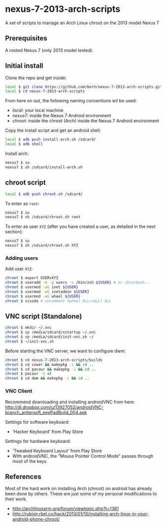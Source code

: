 # nexus-7-2013-arch-scripts

A set of scripts to manage an Arch Linux chroot on the 2013 model Nexus 7

## Prerequisites

A rooted Nexus 7 (only 2013 model tested).

## Initial install

Clone the repo and get inside:

```bash
local $ git clone https://github.com/borh/nexus-7-2013-arch-scripts.git
local $ cd nexus-7-2013-arch-scripts
```

From here on out, the following naming conventions wil be used:

-   _local_: your local machine
-   _nexus7_: inside the Nexus 7 Android environment
-   _chroot_: inside the chroot (Arch) inside the Nexus 7 Android environment

Copy the install script and get an android shell:

```bash
local $ adb push install-arch.sh /sdcard/
local $ adb shell
```

Install arch:

```bash
nexus7 $ su
nexus7 $ sh /sdcard/install-arch.sh
```

## chroot script

```bash
local $ adb push chroot.sh /sdcard/
```

To enter as `root`:

```bash
nexus7 $ su
nexus7 $ sh /sdcard/chroot.sh root
```

To enter as user `XYZ` (after you have created a user, as detailed in the next section):

```bash
nexus7 $ su
nexus7 $ sh /sdcard/chroot.sh XYZ
```

### Adding users

Add user `XYZ`:

```bash
chroot $ export USER=XYZ
chroot $ useradd -m -g users -s /bin/zsh ${USER} # or /bin/bash...
chroot $ usermod -aG inet ${USER}
chroot $ usermod -aG inetadmin ${USER}
chroot $ usermod -aG wheel ${USER}
chroot $ visudo # uncomment %wheel ALL=(ALL) ALL
```

## VNC script (Standalone)

```bash
chroot $ mkdir ~/.vnc
chroot $ cp /media/sdcard/xstartup ~/.vnc
chroot $ cp /media/sdcard/init-vnc.sh ~/
chroot $ ~/init-vnc.sh
```

Before starting the VNC server, we want to configure dwm:

```bash
chroot $ cd nexus-7-2013-arch-scripts/builds
chroot $ cd cower && makepkg -i && cd ..
chroot $ cd pacaur && makepkg -i && cd ..
chroot $ pacaur -S st
chroot $ cd dwm && makepkg -i && cd ..
```

### VNC Client

Recommend downloading and installing androidVNC from here: http://dl.dropbox.com/u/13927052/androidVNC-branch_antlersoft_eeePadBuild_004.apk

Settings for software keyboard:

-  'Hacker Keyboard' from Play Store

Settings for hardware keyboard:

-  'Tweaked Keyboard Layout' from Play Store
-  With androidVNC, the "Mouse Pointer Control Mode" passes through most of the keys

## References

Most of the hard work on installing Arch (chroot) on android has already been done by others.
These are just some of my personal modifications to their work.

-   http://archlinuxarm.org/forum/viewtopic.php?t=1361
-   http://rubiojr.rbel.co/hack/2013/01/10/installing-arch-linux-in-your-android-phone-chroot/
